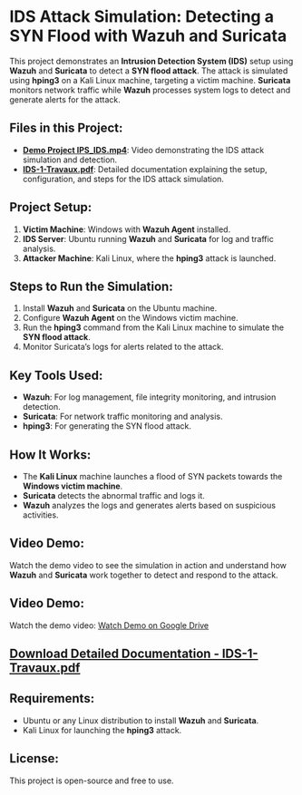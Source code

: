 # IDS Attack Simulation: Detecting a SYN Flood with Wazuh and Suricata

This project demonstrates an **Intrusion Detection System (IDS)** setup using **Wazuh** and **Suricata** to detect a **SYN flood attack**. The attack is simulated using **hping3** on a Kali Linux machine, targeting a victim machine. **Suricata** monitors network traffic while **Wazuh** processes system logs to detect and generate alerts for the attack.

## Files in this Project:
- **[Demo Project IPS_IDS.mp4](Demo_Project_IPS_IDS.mp4)**: Video demonstrating the IDS attack simulation and detection.
- **[IDS-1-Travaux.pdf](IDS-1-Travaux.pdf)**: Detailed documentation explaining the setup, configuration, and steps for the IDS attack simulation.

## Project Setup:
1. **Victim Machine**: Windows with **Wazuh Agent** installed.
2. **IDS Server**: Ubuntu running **Wazuh** and **Suricata** for log and traffic analysis.
3. **Attacker Machine**: Kali Linux, where the **hping3** attack is launched.

## Steps to Run the Simulation:
1. Install **Wazuh** and **Suricata** on the Ubuntu machine.
2. Configure **Wazuh Agent** on the Windows victim machine.
3. Run the **hping3** command from the Kali Linux machine to simulate the **SYN flood attack**.
4. Monitor Suricata’s logs for alerts related to the attack.

## Key Tools Used:
- **Wazuh**: For log management, file integrity monitoring, and intrusion detection.
- **Suricata**: For network traffic monitoring and analysis.
- **hping3**: For generating the SYN flood attack.

## How It Works:
- The **Kali Linux** machine launches a flood of SYN packets towards the **Windows victim machine**.
- **Suricata** detects the abnormal traffic and logs it.
- **Wazuh** analyzes the logs and generates alerts based on suspicious activities.

## Video Demo:
Watch the demo video to see the simulation in action and understand how **Wazuh** and **Suricata** work together to detect and respond to the attack.


## Video Demo:
Watch the demo video: [Watch Demo on Google Drive](https://drive.google.com/file/d/1YXdhdV0utL9DSgjkvrjXH4TTpMiwE4FD/view?usp=sharing)



## [Download Detailed Documentation - IDS-1-Travaux.pdf](IDS-1-Travaux.pdf)

## Requirements:
- Ubuntu or any Linux distribution to install **Wazuh** and **Suricata**.
- Kali Linux for launching the **hping3** attack.

## License:
This project is open-source and free to use.
